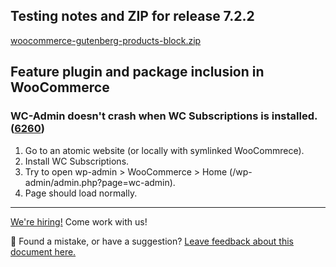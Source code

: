 ## Testing notes and ZIP for release 7.2.2

[woocommerce-gutenberg-products-block.zip](https://github.com/woocommerce/woocommerce-gutenberg-products-block/files/8495877/woocommerce-gutenberg-products-block.zip)

## Feature plugin and package inclusion in WooCommerce

### WC-Admin doesn't crash when WC Subscriptions is installed. ([6260](https://github.com/woocommerce/woocommerce-gutenberg-products-block/pull/6260))

1. Go to an atomic website (or locally with symlinked WooCommrece).
2. Install WC Subscriptions.
3. Try to open wp-admin > WooCommerce > Home (/wp-admin/admin.php?page=wc-admin).
4. Page should load normally.

<!-- FEEDBACK -->

---

[We're hiring!](https://woocommerce.com/careers/) Come work with us!

🐞 Found a mistake, or have a suggestion? [Leave feedback about this document here.](https://github.com/woocommerce/woocommerce-gutenberg-products-block/issues/new?assignees=&labels=type%3A+documentation&template=--doc-feedback.md&title=Feedback%20on%20./docs/testing/releases/722.md)

<!-- /FEEDBACK -->

